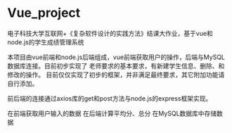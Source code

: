 # Vue_project
电子科技大学互联网+《复杂软件设计的实践方法》结课大作业，基于vue和node.js的学生成绩管理系统

本项目由vue前端和node.js后端组成，vue前端获取用户的操作，后端与MySQL数据库连接。目前初步实现了
老师要求的基本要求，有新建学生信息、删除、和修改的操作。
目前仅仅实现了初步的框架，并非满足最终要求，其它附加功能请自行添加。

前后端的连接通过axios库的get和post方法与node.js的express框架实现。

在前端获取用户输入的数据
在后端计算平均分、总分
在MySQL数据库中存储数据
